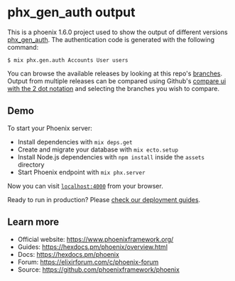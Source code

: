# phx_gen_auth output

This is a phoenix 1.6.0 project used to show the output of different versions
[phx_gen_auth](https://hex.pm/packages/phx_gen_auth). The authentication code is
generated with the following command:

    $ mix phx.gen.auth Accounts User users

You can browse the available releases by looking at this repo's
[branches](https://github.com/aaronrenner/phx_gen_auth_output/branches). Output
from multiple releases can be compared using Github's [compare ui with the 2 dot
notation](https://github.com/aaronrenner/phx_gen_auth_output/compare/master..master)
and selecting the branches you wish to compare.

## Demo

To start your Phoenix server:

  * Install dependencies with `mix deps.get`
  * Create and migrate your database with `mix ecto.setup`
  * Install Node.js dependencies with `npm install` inside the `assets` directory
  * Start Phoenix endpoint with `mix phx.server`

Now you can visit [`localhost:4000`](http://localhost:4000) from your browser.

Ready to run in production? Please [check our deployment guides](https://hexdocs.pm/phoenix/deployment.html).

## Learn more

  * Official website: https://www.phoenixframework.org/
  * Guides: https://hexdocs.pm/phoenix/overview.html
  * Docs: https://hexdocs.pm/phoenix
  * Forum: https://elixirforum.com/c/phoenix-forum
  * Source: https://github.com/phoenixframework/phoenix
